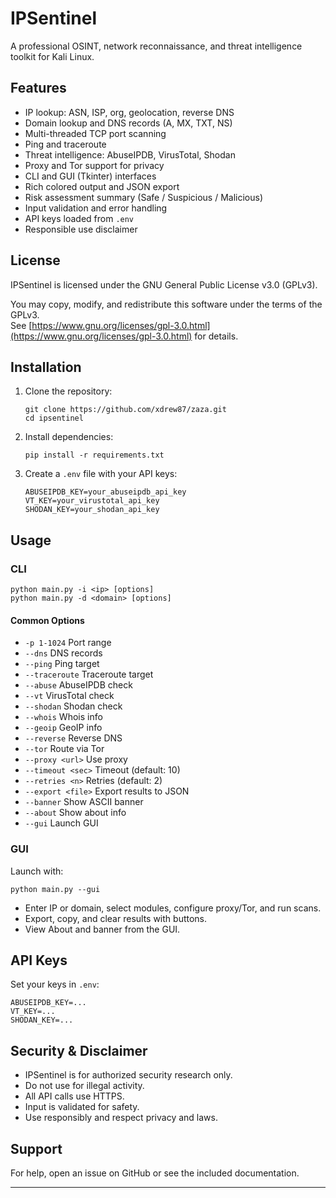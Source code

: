 # IPSentinel

A professional OSINT, network reconnaissance, and threat intelligence toolkit for Kali Linux.

## Features

- IP lookup: ASN, ISP, org, geolocation, reverse DNS
- Domain lookup and DNS records (A, MX, TXT, NS)
- Multi-threaded TCP port scanning
- Ping and traceroute
- Threat intelligence: AbuseIPDB, VirusTotal, Shodan
- Proxy and Tor support for privacy
- CLI and GUI (Tkinter) interfaces
- Rich colored output and JSON export
- Risk assessment summary (Safe / Suspicious / Malicious)
- Input validation and error handling
- API keys loaded from `.env`
- Responsible use disclaimer

## License

IPSentinel is licensed under the GNU General Public License v3.0 (GPLv3).

You may copy, modify, and redistribute this software under the terms of the GPLv3.  
See [https://www.gnu.org/licenses/gpl-3.0.html](https://www.gnu.org/licenses/gpl-3.0.html) for details.

## Installation

1. Clone the repository:
    ```
    git clone https://github.com/xdrew87/zaza.git
    cd ipsentinel
    ```
2. Install dependencies:
    ```
    pip install -r requirements.txt
    ```
3. Create a `.env` file with your API keys:
    ```
    ABUSEIPDB_KEY=your_abuseipdb_api_key
    VT_KEY=your_virustotal_api_key
    SHODAN_KEY=your_shodan_api_key
    ```

## Usage

### CLI

```
python main.py -i <ip> [options]
python main.py -d <domain> [options]
```

#### Common Options

- `-p 1-1024`         Port range
- `--dns`             DNS records
- `--ping`            Ping target
- `--traceroute`      Traceroute target
- `--abuse`           AbuseIPDB check
- `--vt`              VirusTotal check
- `--shodan`          Shodan check
- `--whois`           Whois info
- `--geoip`           GeoIP info
- `--reverse`         Reverse DNS
- `--tor`             Route via Tor
- `--proxy <url>`     Use proxy
- `--timeout <sec>`   Timeout (default: 10)
- `--retries <n>`     Retries (default: 2)
- `--export <file>`   Export results to JSON
- `--banner`          Show ASCII banner
- `--about`           Show about info
- `--gui`             Launch GUI

### GUI

Launch with:
```
python main.py --gui
```
- Enter IP or domain, select modules, configure proxy/Tor, and run scans.
- Export, copy, and clear results with buttons.
- View About and banner from the GUI.

## API Keys

Set your keys in `.env`:
```
ABUSEIPDB_KEY=...
VT_KEY=...
SHODAN_KEY=...
```

## Security & Disclaimer

- IPSentinel is for authorized security research only.
- Do not use for illegal activity.
- All API calls use HTTPS.
- Input is validated for safety.
- Use responsibly and respect privacy and laws.

## Support

For help, open an issue on GitHub or see the included documentation.

---

